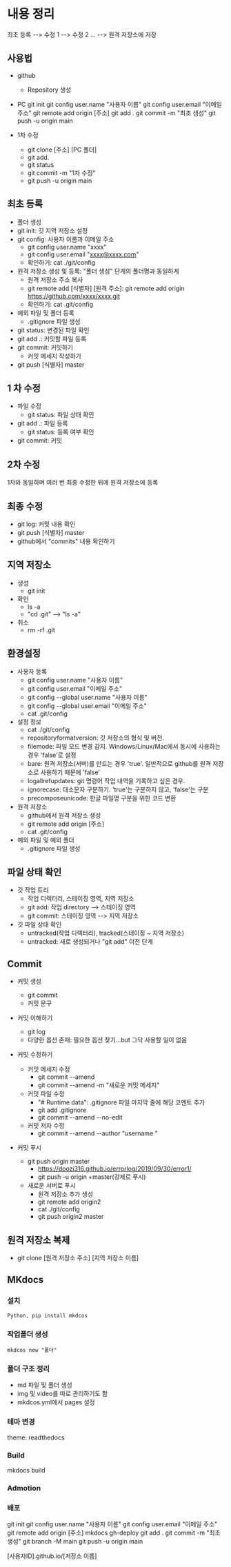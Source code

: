 # 내용 정리

최초 등록 --> 수정 1 --> 수정 2 ... --> 원격 저장소에 저장

## 사용법

- github
  - Repository 생성

- PC
git init
git config user.name "사용자 이름"
git config user.email "이메일 주소"
git remote add origin [주소]
git add .
git commit -m "최초 생성"
git push -u origin main

- 1차 수정 
  - git clone [주소] [PC 폴더]
  - git add.
  - git status
  - git commit -m "1차 수정"
  - git push -u origin main



## 최초 등록

- 폴더 생성
- git init: 깃 지역 저장소 설정
- git config: 사용자 이름과 이메일 주소
    - git config user.name "xxxx"
    - git config user.email "xxxx@xxxx.com"
    - 확인하기: cat ./git/config
- 원격 저장소 생성 및 등록: "폴더 생성" 단계의 폴더명과 동일하게
    - 원격 저장소 주소 복사
    - git remote add [식별자] [원격 주소]: git remote add origin https://github.com/xxxx/xxxx.git
    - 확인하기: cat .git/config
- 예외 파일 및 폴더 등록
    - .gitignore 파일 생성
- git status: 변경된 파일 확인
- git add .: 커밋할 파일 등록
- git commit: 커밋하기
    - 커밋 메세지 작성하기
- git push [식별자] master

## 1 차 수정

- 파일 수정
    - git status: 파일 상태 확인
- git add .: 파일 등록
    - git status: 등록 여부 확인
- git commit: 커밋

## 2차 수정

1차와 동일하며 여러 번 최종 수정한 뒤에 원격 저장소에 등록

## 최종 수정

- git log: 커밋 내용 확인
- git push [식별자] master
- github에서 "commits" 내용 확인하기




## 지역 저장소

- 생성 
    - git init
- 확인
    - ls -a
    - "cd .git" --> "ls -a"
- 취소
    - rm -rf .git

## 환경설정
- 사용자 등록
    - git config user.name "사용자 이름"
    - git config user.email "이메일 주소"
    - git config --global user.name "사용자 이름"
    - git config --global user.email "이메일 주소"
    - cat .git/config
- 설정 정보
    - cat ./git/config
    - repositoryformatversion: 깃 저장소의 형식 및 버전.
    - filemode: 파일 모드 변경 감지. Windows/Linux/Mac에서 동시에 사용하는 경우 'false'로 설정
    - bare: 원격 저장소(서버)를 만드는 경우 'true'. 일반적으로 github를 원격 저장소로 사용하기 때문에 'false'
    - logallrefupdates: git 명령어 작업 내역을 기록하고 싶은 경우. 
    - ignorecase: 대소문자 구분하기. 'true'는 구분하지 않고, 'false'는 구분
    - precomposeunicode: 한글 파일명 구분을 위한 코드 변환
- 원격 저장소
    - github에서 원격 저장소 생성
    - git remote add origin [주소]
    - cat .git/config
- 예외 파일 및 예외 폴더
    - .gitignore 파일 생성

## 파일 상태 확인
- 깃 작업 트리
    - 작업 디렉터리, 스테이징 영역, 지역 저장소
    - git add: 작업 directory --> 스테이징 영역
    - git commit: 스테이징 영역 --> 지역 저장소 
- 깃 파일 상태 확인
    - untracked(작업 디렉터리), tracked(스테이징 ~ 지역 저장소)
    - untracked: 새로 생성되거나 "git add" 이전 단계


## Commit
- 커밋 생성
    - git commit
    - 커밋 문구

- 커밋 이해하기
    - git log
    - 다양한 옵션 존재: 필요한 옵션 찾기...but 그닥 사용할 일이 없음

- 커밋 수정하기
    - 커밋 메세지 수정
        - git commit --amend
        - git commit --amend -m "새로운 커밋 메세지"
    - 커밋 파일 수정
        - "# Runtime data": .gitignore 파일 마지막 줄에 해당 코멘트 추가
        - git add .gitignore
        - git commit --amend --no-edit
    - 커밋 저자 수정
        - git commit --amend --author "username <email>"
- 커밋 푸시
    - git push origin master
        - https://doozi316.github.io/errorlog/2019/09/30/error1/
        - git push -u origin +master(강제로 푸시)
    - 새로운 서버로 푸시
        - 원격 저장소 추가 생성
        - git remote add origin2
        - cat ./git/config
        - git push origin2 master


## 원격 저장소 복제

- git clone [원격 저장소 주소] [지역 저장소 이름]


## MKdocs
    
### 설치
    Python, pip install mkdcos


### 작업폴더 생성
    mkdcos new "폴더"


### 폴더 구조 정리
  - md 파일 및 폴더 생성
  - img 및 video를 따로 관리하기도 함
  - mkdcos.yml에서 pages 설정


### 테마 변경
theme: readthedocs


### Build
mkdocs build


### Admotion


### 배포
git init
git config user.name "사용자 이름"
git config user.email "이메일 주소"
git remote add origin [주소]
mkdocs gh-deploy
git add .
git commit -m "최초 생성"
git branch -M main
git push -u origin main

[사용자ID].github.io/[저장소 이름]

